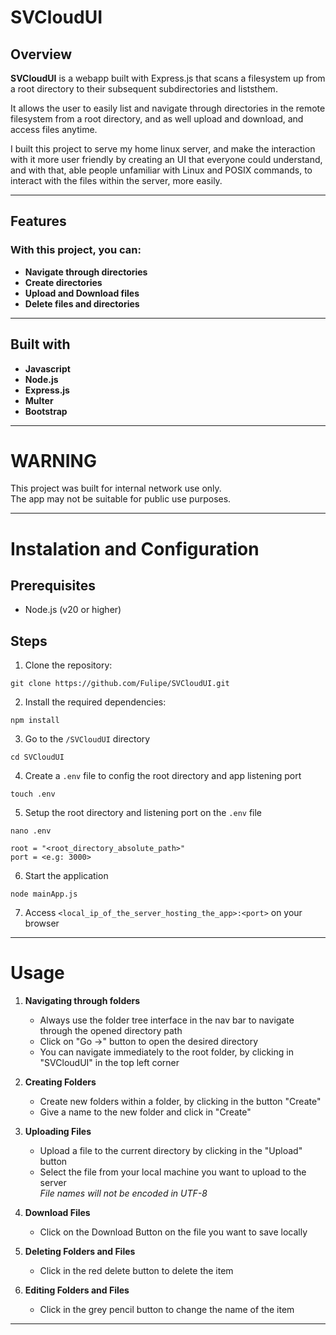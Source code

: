 # SVCloudUI  
## Overview
  
**SVCloudUI** is a webapp built with Express.js that scans a filesystem up from a root directory to their subsequent subdirectories and liststhem.  

It allows the user to easily list and navigate through directories in the remote filesystem from a root directory, and as well upload and download, and access files anytime.  

I built this project to serve my home linux server, and make the interaction with it more user friendly by creating an UI that everyone could understand, and with that, able people unfamiliar with Linux and POSIX commands, to interact with the files within the server, more easily.

---

## Features  
### With this project, you can:  
- **Navigate through directories**
- **Create directories**
- **Upload and Download files**
- **Delete files and directories**

---

## Built with  
- **Javascript**
- **Node.js**
- **Express.js**
- **Multer**
- **Bootstrap**

---

# WARNING  
This project was built for internal network use only.  
The app may not be suitable for public use purposes.

---

# Instalation and Configuration  
## Prerequisites
* Node.js (v20 or higher)

## Steps

1. Clone the repository:  
```
git clone https://github.com/Fulipe/SVCloudUI.git
```
2. Install the required dependencies:  
```
npm install
```
3. Go to the `/SVCloudUI` directory  
```
cd SVCloudUI
```  
4. Create a `.env` file to config the root directory and app listening port
```
touch .env
```  
5. Setup the root directory and listening port on the `.env` file
```
nano .env
```  
```
root = "<root_directory_absolute_path>"
port = <e.g: 3000>
```  
6. Start the application 
```
node mainApp.js
```  
7. Access `<local_ip_of_the_server_hosting_the_app>:<port>` on your browser  

---

# Usage
1. **Navigating through folders**  
   * Always use the folder tree interface in the nav bar to navigate through the opened directory path
   * Click on "Go ->" button to open the desired directory
   * You can navigate immediately to the root folder, by clicking in "SVCloudUI" in the top left corner  

2. **Creating Folders**
   * Create new folders within a folder, by clicking in the button "Create"
   * Give a name to the new folder and click in "Create"  

3. **Uploading Files**
   * Upload a file to the current directory by clicking in the "Upload" button
   * Select the file from your local machine you want to upload to the server  
     *File names will not be encoded in UTF-8*  

4. **Download Files**  
   * Click on the Download Button on the file you want to save locally

5. **Deleting Folders and Files**
   * Click in the red delete button to delete the item

6. **Editing Folders and Files**  
   * Click in the grey pencil button to change the name of the item

---
